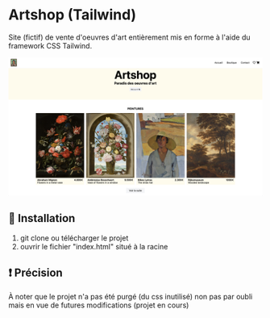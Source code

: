# Artshop (Tailwind)

Site (fictif) de vente d'oeuvres d'art entièrement mis en forme à l'aide du framework CSS Tailwind.

![Screenshot](screenshot.png)

## 🚀 Installation

1. git clone ou télécharger le projet
2. ouvrir le fichier "index.html" situé à la racine

## :exclamation: Précision

À noter que le projet n'a pas été purgé (du css inutilisé) non pas par oubli mais en vue de futures modifications (projet en cours)
